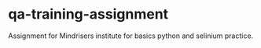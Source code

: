 # qa-training-assignment
Assignment for Mindrisers institute for basics python and selinium practice.
